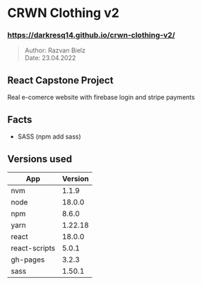 # CRWN Clothing v2
### https://darkresq14.github.io/crwn-clothing-v2/

> Author: Razvan Bielz  
> Date: 23.04.2022  

## React Capstone Project
Real e-comerce website with firebase login and stripe payments

## Facts
- SASS (npm add sass)

## Versions used

| App           | Version |
| ------------- | ------- |
| nvm           | 1.1.9   |
| node          | 18.0.0  |
| npm           | 8.6.0   |
| yarn          | 1.22.18 |
| react         | 18.0.0  |
| react-scripts | 5.0.1   |
| gh-pages      | 3.2.3   |
| sass          | 1.50.1  |